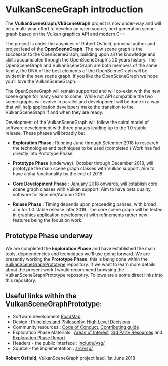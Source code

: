 
# VulkanSceneGraph introduction

The __VulkanSceneGraph__/__VkSceneGraph__ project is now under-way and will be a multi-year effort to develop an open source, next generation scene graph based on the Vulkan graphics API and modern C++.

The project is under the auspices of Robert Osfield, principal author and project lead of the  __OpenSceneGraph__.  The new scene graph is the successor to the OpenSceneGraph, building upon all the knowledge and skills accumulated through the OpenSceneGraph's 20 years history.  The OpenSceneGraph and VulkanSceneGraph are both members of the same family, the DNA of the best elements of the OpenSceneGraph will be evident in the new scene graph. If you like the OpenSceneGraph we hope you'll love the VulkanSceneGraph.

The OpenSceneGraph will remain supported and will co-exist with the new scene graph for many years to come. While not API compatible the two scene graphs will evolve in parallel and development will be done in a way that will help application developers make the transition to the VulkanSceneGraph if and when they are ready.

Development of the VulkanSceneGraph will follow the spiral model of software development with three phases leading up to the 1.0 stable release. These phases will broadly be:

* __Exploration Phase__ :
Running June through Setember 2018 to research the technologies and techniques to be used (completed.) Work has fed directly into Prototype Phase

* __Prototype Phase__ (underway):
October through December 2018, will prototype the main scene graph classes with Vulkan support. Aim to have alpha functionality by the end of 2018.

* __Core Development Phase__ :
January 2018 onwards, will establish core scene graph classes with Vulkan support.  Aim to have beta quality software for Summer/Autumn 2019.

* __Relase Phase__ :
Timing depends upon preceeding pahses, with broad aim for 1.0 stable release later 2019. The core scene graph will be tested in graphics application development with refinements rather new features being the focus on work.

## Prototype Phase underway

We are completed the __Exploration Phase__ and have established the main tools, depdendencies and techniques we'll use going forward. We are presently working the __Prototype Phase__, this is being done within the [VulkanSceneGraphPrototype](https://github.com/robertosfield/VulkanSceneGraphPrototype) repository. If we want to learn more details about the present work I would recommend browsing the VulkanSceneGraphPrototype reposotiry. Follows are a some direct links into this repository:

## Useful links within the VulkanSceneGraphPrototype:
* Software development [RoadMap](https://github.com/robertosfield/VulkanSceneGraphPrototype/blob/master/ROADMAP.md)
* Design : [Principles and Philosophy](https://github.com/robertosfield/VulkanSceneGraphPrototype/blob/master/docs/Design/DesignPrinciplesAndPhilosophy.md),  [High Level Decisions](https://github.com/robertosfield/VulkanSceneGraphPrototype/blob/master/docs/docs/Design/HighLevelDesignDecisions.md)
* Community resources :  [Code of Conduct](https://github.com/robertosfield/VulkanSceneGraphPrototype/blob/master/docs/CODE_OF_CONDUCT.md), [Contributing guide](https://github.com/robertosfield/VulkanSceneGraphPrototype/blob/master/docs/CONTRIBUTING.md)
* Exploration Phase Materials : [Areas of Interest](https://github.com/robertosfield/VulkanSceneGraphPrototype/blob/master/docs/ExplorationPhase/AreasOfInterest.md), [3rd Party Resources](https://github.com/robertosfield/VulkanSceneGraphPrototypedocs/docs/ExplorationPhase/3rdPartyResources.md) and [Exploration Phase Report](https://github.com/robertosfield/VulkanSceneGraphPrototype/blob/master/docs/ExplorationPhase/VulkanSceneGraphExplorationPhaseReport.md)
* Headers - the public interface : [include/vsg/](https://github.com/robertosfield/VulkanSceneGraphPrototype/blob/master/include/vsg)
* Source - the implementation : [src/vsg/](https://github.com/robertosfield/VulkanSceneGraphPrototype/blob/master/src/vsg)



__Robert Osfield__, VulkanSceneGraph project lead, 1st June 2018
